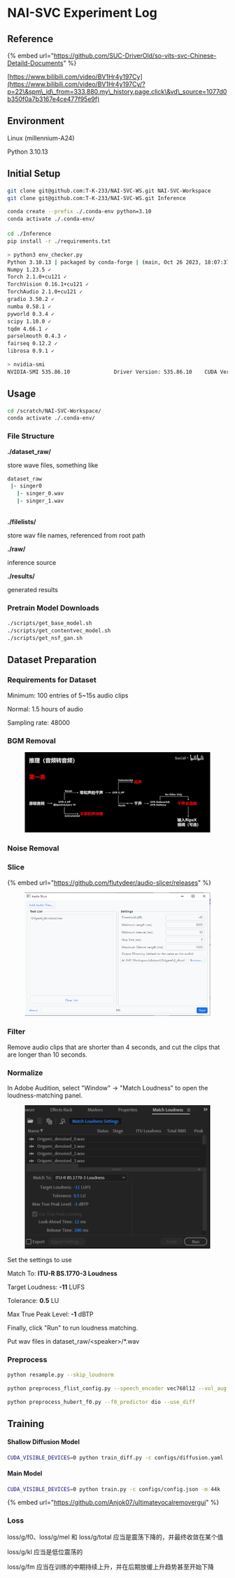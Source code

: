 # NAI-SVC Experiment Log

## Reference

{% embed url="https://github.com/SUC-DriverOld/so-vits-svc-Chinese-Detaild-Documents" %}

[https://www.bilibili.com/video/BV1Hr4y197Cy](https://www.bilibili.com/video/BV1Hr4y197Cy/?p=22\&spm\_id\_from=333.880.my\_history.page.click\&vd\_source=1077d0b350f0a7b3167e4ce477f95e9f)





## Environment

Linux (millennium-A24)

Python 3.10.13



## Initial Setup

```bash
git clone git@github.com:T-K-233/NAI-SVC-WS.git NAI-SVC-Workspace
git clone git@github.com:T-K-233/NAI-SVC-WS.git Inference
```



```bash
conda create --prefix ./.conda-env python=3.10
conda activate ./.conda-env/

cd ./Inference
pip install -r ./requirements.txt
```



```bash
> python3 env_checker.py
Python 3.10.13 | packaged by conda-forge | (main, Oct 26 2023, 18:07:37) [GCC 12.3.0] ✓
Numpy 1.23.5 ✓
Torch 2.1.0+cu121 ✓
TorchVision 0.16.1+cu121 ✓
TorchAudio 2.1.0+cu121 ✓
gradio 3.50.2 ✓
numba 0.58.1 ✓
pyworld 0.3.4 ✓
scipy 1.10.0 ✓
tqdm 4.66.1 ✓
parselmouth 0.4.3 ✓
fairseq 0.12.2 ✓
librosa 0.9.1 ✓
```



```bash
> nvidia-smi
NVIDIA-SMI 535.86.10              Driver Version: 535.86.10    CUDA Version: 12.2
```



## Usage

```bash
cd /scratch/NAI-SVC-Workspace/
conda activate ./.conda-env/
```



### File Structure

**./dataset\_raw/**

store wave files, something like

```bash
dataset_raw
 |- singer0
   |- singer_0.wav
   |- singer_1.wav
   
```



**./filelists/**

store wav file names, referenced from root path



**./raw/**

inference source



**./results/**

generated results



### Pretrain Model Downloads

```bash
./scripts/get_base_model.sh
./scripts/get_contentvec_model.sh
./scripts/get_nsf_gan.sh
```



## Dataset Preparation

### Requirements for Dataset

Minimum: 100 entries of 5\~15s audio clips

Normal: 1.5 hours of audio



Sampling rate: 48000

### BGM Removal

<figure><img src="../.gitbook/assets/image (185).png" alt=""><figcaption></figcaption></figure>







### Noise Removal









### Slice

{% embed url="https://github.com/flutydeer/audio-slicer/releases" %}

<figure><img src="../.gitbook/assets/image (176).png" alt=""><figcaption></figcaption></figure>



### Filter

Remove audio clips that are shorter than 4 seconds, and cut the clips that are longer than 10 seconds.



### Normalize

In Adobe Audition, select "Window" -> "Match Loudness" to open the loudness-matching panel.

<figure><img src="../.gitbook/assets/image (178).png" alt=""><figcaption></figcaption></figure>

Set the settings to use

Match To: **ITU-R BS.1770-3 Loudness**

Target Loudness: **-11** LUFS

Tolerance: **0.5** LU

Max True Peak Level: **-1** dBTP

Finally, click "Run" to run loudness matching.





Put wav files in dataset\_raw/\<speaker>/\*.wav



### Preprocess

```bash
python resample.py --skip_loudnorm
```



```bash
python preprocess_flist_config.py --speech_encoder vec768l12 --vol_aug
```



```bash
python preprocess_hubert_f0.py --f0_predictor dio --use_diff
```



## Training



#### Shallow Diffusion Model

```bash
CUDA_VISIBLE_DEVICES=0 python train_diff.py -c configs/diffusion.yaml
```



#### Main Model

```bash
CUDA_VISIBLE_DEVICES=0 python train.py -c configs/config.json -m 44k
```

{% embed url="https://github.com/Anjok07/ultimatevocalremovergui" %}



### Loss

loss/g/f0、loss/g/mel 和 loss/g/total 应当是震荡下降的，并最终收敛在某个值

loss/g/kl 应当是低位震荡的

loss/g/fm 应当在训练的中期持续上升，并在后期放缓上升趋势甚至开始下降







